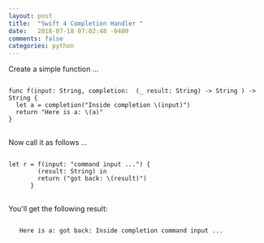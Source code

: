 ```yaml
---
layout: post
title:  "Swift 4 Completion Handler "
date:   2018-07-18 07:02:48 -0400 
comments: false
categories: python
---
```


Create a simple function ...

<pre>
<code class="language-swift">
func f(input: String, completion:  (_ result: String) -> String ) -> String {
  let a = completion("Inside completion \(input)")
  return "Here is a: \(a)"
}
</code>
</pre>

Now call it as follows ...

<pre>
<code class="language-swift">
let r = f(input: "command input ...") {
        (result: String) in
        return ("got back: \(result)")
      }
</code>
</pre>

You'll get the following result:


<pre>
<code class="language-swift">
   Here is a: got back: Inside completion command input ...
</code>
</pre>



<div id="fb-root"></div>
<script>(function(d, s, id) {
  var js, fjs = d.getElementsByTagName(s)[0];
  if (d.getElementById(id)) return;
  js = d.createElement(s); js.id = id;
  js.src = "//connect.facebook.net/en_US/sdk.js#xfbml=1&version=v2.8&appId=671657696349259";
  fjs.parentNode.insertBefore(js, fjs);
}(document, 'script', 'facebook-jssdk'));</script>


<!--  Enter text below, if you want -->


<div class="fb-comments"  data-numposts="5"></div>






